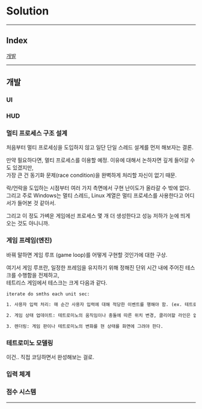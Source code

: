 # Solution

---

## Index

[개발](#개발)

---

## 개발

### UI

### HUD

### 멀티 프로세스 구조 설계

처음부터 멀티 프로세싱을 도입하지 않고 일단 단일 스레드 설계를 먼저 해보자는 결론.  

만약 필요하다면, 멀티 프로세스를 이용할 예정. 이유에 대해서 논하자면 깊게 들어갈 수도 있겠지만,  
가장 큰 건 동기화 문제(race condition)을 완벽하게 처리할 자신이 없기 때문.  

락/언락을 도입하는 시점부터 여러 가지 측면에서 구현 난이도가 올라갈 수 밖에 없다.  
그리고 주로 Windows는 멀티 스레드, Linux 계열은 멀티 프로세스를 사용한다고 어디서가 들어본 것 같아서.

그리고 이 정도 가벼운 게임에선 프로세스 몇 개 더 생성한다고 성능 저하가 눈에 띄게 오는 것도 아니니까.




### 게임 프레임(엔진)

바꿔 말하면 게임 루프 (game loop)를 어떻게 구현할 것인가에 대한 구상.

여기서 게임 루프란, 일정한 프레임을 유지하기 위해 정해진 단위 시간 내에 주어진 테스크를 수행함을 전제하고,  
테트리스 게임에서 테스크는 크게 다음과 같다.

```txt
iterate do smths each unit sec:

1. 사용자 입력 처리: 매 순간 사용자 입력에 대해 적당한 이벤트를 행해야 함. (ex. 테트로미노 이동, 회전, 점프, 게임 pause 등)

2. 게임 상태 업데이트: 테트로미노의 움직임이나 충돌에 따른 위치 변경, 클리어할 라인은 없는지 등을 체크.

3. 렌더링: 게임 판이나 테트로미노의 변화를 현 상태를 화면에 그려야 한다.
```


### 테트로미노 모델링

이건.. 직접 코딩하면서 완성해보는 걸로.


### 입력 체계

### 점수 시스템

---
